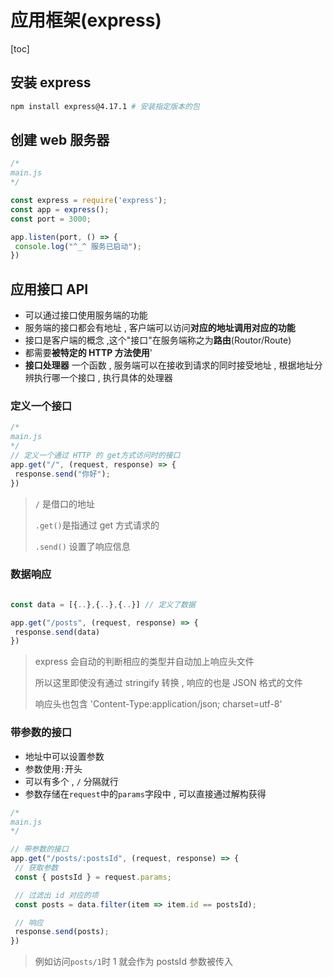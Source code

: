 # 应用框架(express)

[toc]

## 安装 express

```zsh
npm install express@4.17.1 # 安装指定版本的包
```

## 创建 web 服务器

```js
/* 
main.js
*/

const express = require('express');
const app = express();
const port = 3000;

app.listen(port, () => {
 console.log("^_^ 服务已启动");
})
```

## 应用接口 API

- 可以通过接口使用服务端的功能
- 服务端的接口都会有地址 , 客户端可以访问**对应的地址调用对应的功能**
- 接口是客户端的概念 ,这个"接口"在服务端称之为**路由**(Routor/Route)
- 都需要**被特定的 HTTP 方法使用**'
- **接口处理器** 一个函数 , 服务端可以在接收到请求的同时接受地址 , 根据地址分辨执行哪一个接口 , 执行具体的处理器

### 定义一个接口

```js
/* 
main.js
*/
// 定义一个通过 HTTP 的 get方式访问时的接口
app.get("/", (request, response) => {
 response.send("你好");
})
```

> `/` 是借口的地址
>
> `.get()`是指通过 get 方式请求的
>
> `.send()` 设置了响应信息

### 数据响应

```js

const data = [{..},{..},{..}] // 定义了数据

app.get("/posts", (request, response) => {
 response.send(data)
})
```

> express 会自动的判断相应的类型并自动加上响应头文件
>
> 所以这里即使没有通过 stringify 转换 , 响应的也是 JSON 格式的文件
>
> 响应头也包含 'Content-Type:application/json; charset=utf-8'

### 带参数的接口

- 地址中可以设置参数
- 参数使用`:`开头
- 可以有多个  , `/` 分隔就行
- 参数存储在`request`中的`params`字段中 , 可以直接通过解构获得

```js
/* 
main.js
*/

// 带参数的接口
app.get("/posts/:postsId", (request, response) => {
 // 获取参数
 const { postsId } = request.params;

 // 过滤出 id 对应的项
 const posts = data.filter(item => item.id == postsId);

 // 响应
 response.send(posts);
})
```

> 例如访问`posts/1`时 1 就会作为 postsId 参数被传入
